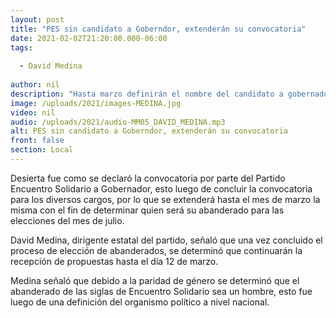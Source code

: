 ```yaml
---
layout: post
title: "PES sin candidato a Goberndor, extenderán su convocatoria"
date: 2021-02-02T21:20:00.000-06:00
tags:
  
  - David Medina
  
author: nil
description: "Hasta marzo definirán el nombre del candidato a gobernador para este partido."
image: /uploads/2021/images-MEDINA.jpg
video: nil
audio: /uploads/2021/audio-MM05_DAVID_MEDINA.mp3
alt: PES sin candidato a Goberndor, extenderán su convocatoria
front: false
section: Local
---
```


Desierta fue como se declaró la convocatoria por parte del Partido Encuentro Solidario a Gobernador, esto luego de concluir la convocatoria para los diversos cargos, por lo que se extenderá hasta el mes de marzo la misma con el fin de determinar quien será su abanderado para las elecciones del mes de julio.

David Medina, dirigente estatal del partido, señaló que una vez concluido el proceso de elección de abanderados, se determinó que continuarán la recepción de propuestas hasta el día 12 de marzo.

Medina señaló que debido a la paridad de género se determinó que el abanderado de las siglas de Encuentro Solidario sea un hombre, esto fue luego de una definición del organismo político a nivel nacional.